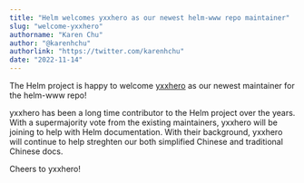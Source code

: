 ```yaml
---
title: "Helm welcomes yxxhero as our newest helm-www repo maintainer"
slug: "welcome-yxxhero"
authorname: "Karen Chu"
author: "@karenhchu"
authorlink: "https://twitter.com/karenhchu"
date: "2022-11-14"
---
```


The Helm project is happy to welcome [yxxhero](https://github.com/yxxhero) as our newest maintainer for the helm-www repo! 
<!--more--> yxxhero has been a long time contributor to the Helm project over the years. With a supermajority vote from the existing maintainers, yxxhero will be joining to help with Helm documentation. With their background, yxxhero will continue to help streghten our both simplified Chinese and traditional Chinese docs.

Cheers to yxxhero! 

